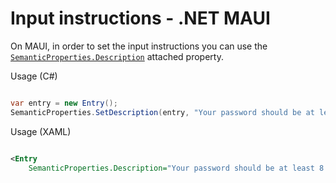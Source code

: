 # Input instructions - .NET MAUI

On MAUI, in order to set the input instructions you can use the [`SemanticProperties.Description`](https://learn.microsoft.com/en-us/dotnet/maui/fundamentals/accessibility#description) attached property.

Usage (C#)

```csharp

var entry = new Entry();
SemanticProperties.SetDescription(entry, "Your password should be at least 8 characters.");

```

Usage (XAML)

```xml

<Entry
    SemanticProperties.Description="Your password should be at least 8 characters." />

```
